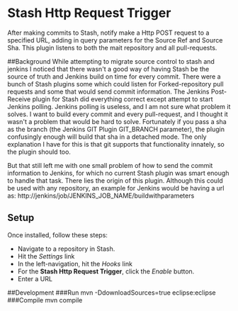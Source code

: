 # Stash Http Request Trigger

After making commits to Stash, notify make a Http POST request to a specified URL, adding in query parameters for the Source Ref and Source Sha.  This plugin listens to both the mait repository and all pull-requests.

##Background
While attempting to migrate source control to stash and jenkins I noticed that there wasn't a good way of having Stash be the source of truth and Jenkins build on time for every commit.  There were a bunch of Stash plugins some which could listen for Forked-repository pull requests and some that would send commit information.  The Jenkins Post-Receive plugin for Stash did everything correct except attempt to start Jenkins polling.  Jenkins polling is useless, and I am not sure what problem it solves.  I want to build every commit and every pull-request, and I thought it wasn't a problem that would be hard to solve.  Fortunately if you pass a sha as the branch (the Jenkins GIT Plugin GIT_BRANCH parameter), the plugin confusingly enough will build that sha in a detached mode.  The only explanation I have for this is that git supports that functionality innately, so the plugin should too.

But that still left me with one small problem of how to send the commit information to Jenkins, for which no current Stash plugin was smart enough to handle that task.  There lies the origin of this plugin.  Although this could be used with any repository, an example for Jenkins would be having a url as:
http://jenkins/job/JENKINS_JOB_NAME/buildwithparameters

## Setup

Once installed, follow these steps:
-  Navigate to a repository in Stash.
-  Hit the *Settings* link
-  In the left-navigation, hit the *Hooks* link
-  For the **Stash Http Request Trigger**, click the *Enable* button.
-  Enter a URL

##Development
###Run
mvn -DdownloadSources=true eclipse:eclipse
###Compile
mvn compile
